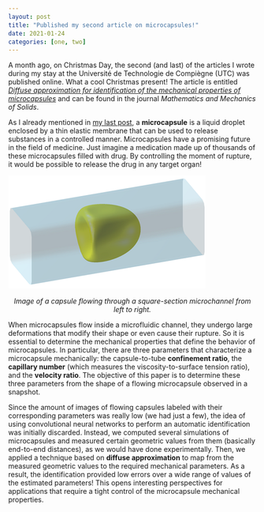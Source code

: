 ```yaml
---
layout: post
title: "Published my second article on microcapsules!"
date: 2021-01-24
categories: [one, two]
---               
```

A month ago, on Christmas Day, the second (and last) of the articles I wrote during my stay at the Université de Technologie de Compiègne (UTC) was published online. What a cool Christmas present! The article is entitled [*Diffuse approximation for identification of the mechanical properties of microcapsules*](https://journals.sagepub.com/doi/full/10.1177/1081286520977602) and can be found in the journal *Mathematics and Mechanics of Solids*.

As I already mentioned in [my last post](https://quesadagranja.github.io/capsule-shape-prediction), a **microcapsule** is a liquid droplet enclosed by a thin elastic membrane that can be used to release substances in a controlled manner. Microcapsules have a promising future in the field of medicine. Just imagine a medication made up of thousands of these microcapsules filled with drug. By controlling the moment of rupture, it would be possible to release the drug in any target organ!

![](/img/capsule-floating-400px.png)
*<center>Image of a capsule flowing through a square-section microchannel from left to right.</center>*

When microcapsules flow inside a microfluidic channel, they undergo large deformations that modify their shape or even cause their rupture. So it is essential to determine the mechanical properties that define the behavior of microcapsules. In particular, there are three parameters that characterize a microcapsule mechanically: the capsule-to-tube **confinement ratio**, the **capillary number** (which measures the viscosity-to-surface tension ratio), and the **velocity ratio**. The objective of this paper is to determine these three parameters from the shape of a flowing microcapsule observed in a snapshot.

Since the amount of images of flowing capsules labeled with their corresponding parameters was really low (we had just a few), the idea of using convolutional neural networks to perform an automatic identification was initially discarded. Instead, we computed several simulations of microcapsules and measured certain geometric values from them (basically end-to-end distances), as we would have done experimentally. Then, we applied a technique based on **diffuse approximation** to map from the measured geometric values to the required mechanical parameters. As a result, the identification provided low errors over a wide range of values of the estimated parameters! This opens interesting perspectives for applications that require a tight control of the microcapsule mechanical properties.